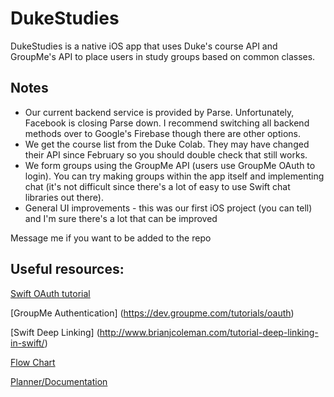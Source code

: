 # DukeStudies

DukeStudies is a native iOS app that uses Duke's course API and GroupMe's API to place users in study groups based on common classes. 

## Notes

* Our current backend service is provided by Parse. Unfortunately, Facebook is closing Parse down. I recommend switching all backend methods over to Google's Firebase though there are other options. 
* We get the course list from the Duke Colab. They may have changed their API since February so you should double check that still works. 
* We form groups using the GroupMe API (users use GroupMe OAuth to login). You can try making groups within the app itself and implementing chat (it's not difficult since there's a lot of easy to use Swift chat libraries out there). 
* General UI improvements - this was our first iOS project (you can tell) and I'm sure there's a lot that can be improved 

Message me if you want to be added to the repo

## Useful resources:

[Swift OAuth tutorial](http://samwilskey.com/swift-oauth/)

[GroupMe Authentication] (https://dev.groupme.com/tutorials/oauth)

[Swift Deep Linking] (http://www.brianjcoleman.com/tutorial-deep-linking-in-swift/)

[Flow Chart](https://docs.google.com/document/d/1kFntG5n3PAH1CtYqMnnthyJpT6axjv3UPh1Rb7KuMuQ/edit)

[Planner/Documentation](https://docs.google.com/document/d/1T7yhHCTcnfTbc_NetQxIdNTA0ZWpndg39Ge1LgSEvPM/edit#) 


